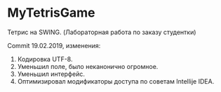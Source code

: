 # MyTetrisGame

Тетрис на SWING. (Лабораторная работа по заказу студентки)

Commit 19.02.2019, изменения:
1) Кодировка UTF-8.
2) Уменьшил поле, было неканонично огромное.
4) Уменьшил интерфейс.
3) Оптимизировал модификаторы доступа по советам Intellije IDEA.
